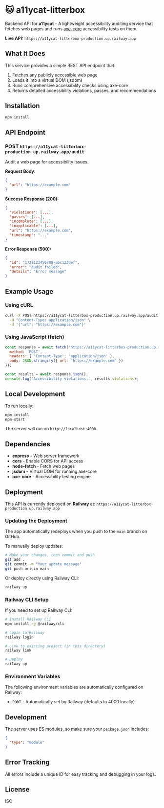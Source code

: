 # 🐱 a11ycat-litterbox

Backend API for **a11ycat** - A lightweight accessibility auditing service that fetches web pages and runs [axe-core](https://github.com/dequelabs/axe-core) accessibility tests on them.

**Live API:** `https://a11ycat-litterbox-production.up.railway.app`

## What It Does

This service provides a simple REST API endpoint that:
1. Fetches any publicly accessible web page
2. Loads it into a virtual DOM (jsdom)
3. Runs comprehensive accessibility checks using axe-core
4. Returns detailed accessibility violations, passes, and recommendations

## Installation

```bash
npm install
```

## API Endpoint

### POST `https://a11ycat-litterbox-production.up.railway.app/audit`

Audit a web page for accessibility issues.

**Request Body:**
```json
{
  "url": "https://example.com"
}
```

**Success Response (200):**
```json
{
  "violations": [...],
  "passes": [...],
  "incomplete": [...],
  "inapplicable": [...],
  "url": "https://example.com",
  "timestamp": "..."
}
```

**Error Response (500):**
```json
{
  "id": "1729123456789-abc123def",
  "error": "Audit failed",
  "details": "Error message"
}
```

## Example Usage

### Using cURL

```bash
curl -X POST https://a11ycat-litterbox-production.up.railway.app/audit \
  -H "Content-Type: application/json" \
  -d '{"url": "https://example.com"}'
```

### Using JavaScript (fetch)

```javascript
const response = await fetch('https://a11ycat-litterbox-production.up.railway.app/audit', {
  method: 'POST',
  headers: { 'Content-Type': 'application/json' },
  body: JSON.stringify({ url: 'https://example.com' })
});

const results = await response.json();
console.log('Accessibility violations:', results.violations);
```

## Local Development

To run locally:

```bash
npm install
npm start
```

The server will run on `http://localhost:4000`

## Dependencies

- **express** - Web server framework
- **cors** - Enable CORS for API access
- **node-fetch** - Fetch web pages
- **jsdom** - Virtual DOM for running axe-core
- **axe-core** - Accessibility testing engine

## Deployment

This API is currently deployed on **Railway** at:
`https://a11ycat-litterbox-production.up.railway.app`

### Updating the Deployment

The app automatically redeploys when you push to the `main` branch on GitHub.

To manually deploy updates:

```bash
# Make your changes, then commit and push
git add .
git commit -m "Your update message"
git push origin main
```

Or deploy directly using Railway CLI:

```bash
railway up
```

### Railway CLI Setup

If you need to set up Railway CLI:

```bash
# Install Railway CLI
npm install -g @railway/cli

# Login to Railway
railway login

# Link to existing project (in this directory)
railway link

# Deploy
railway up
```

### Environment Variables

The following environment variables are automatically configured on Railway:
- `PORT` - Automatically set by Railway (defaults to 4000 locally)

## Development

The server uses ES modules, so make sure your `package.json` includes:
```json
{
  "type": "module"
}
```

## Error Tracking

All errors include a unique ID for easy tracking and debugging in your logs.

## License

ISC

